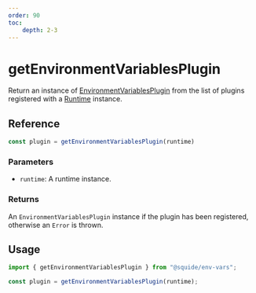 ```yaml
---
order: 90
toc:
    depth: 2-3
---
```


# getEnvironmentVariablesPlugin

Return an instance of [EnvironmentVariablesPlugin](./EnvironmentVariablesPlugin.md) from the list of plugins registered with a [Runtime](../runtime/runtime-class.md) instance.

## Reference

```ts
const plugin = getEnvironmentVariablesPlugin(runtime)
```

### Parameters

- `runtime`: A runtime instance.

### Returns

An `EnvironmentVariablesPlugin` instance if the plugin has been registered, otherwise an `Error` is thrown.

## Usage

```ts !#3
import { getEnvironmentVariablesPlugin } from "@squide/env-vars";

const plugin = getEnvironmentVariablesPlugin(runtime);
```
